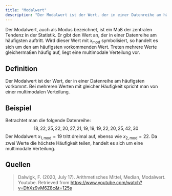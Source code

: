 ```yaml
---
title: "Modalwert"
description: "Der Modalwert ist der Wert, der in einer Datenreihe am häufigsten vorkommt. Bei mehreren häufigsten Werten spricht man von einer multimodalen Verteilung."
---
```


Der Modalwert, auch als Modus bezeichnet, ist ein Maß der zentralen Tendenz in der Statistik. Er gibt den Wert an, der in einer Datenreihe am häufigsten auftritt. Wird dieser Wert mit $x_{\text{mod}}$ symbolisiert, so handelt es sich um den am häufigsten vorkommenden Wert. Treten mehrere Werte gleichermaßen häufig auf, liegt eine multimodale Verteilung vor.

## Definition
Der Modalwert ist der Wert, der in einer Datenreihe am häufigsten vorkommt. Bei mehreren Werten mit gleicher Häufigkeit spricht man von einer multimodalen Verteilung.

## Beispiel
Betrachtet man die folgende Datenreihe:
$$
18, 22, 25, 22, 20, 27, 21, 19, 19, 19, 22, 20, 25, 42, 30
$$
Der Modalwert $x_{1,\text{mod}} = 19$ tritt dreimal auf, ebenso wie $x_{2,\text{mod}} = 22$. Da zwei Werte die höchste Häufigkeit teilen, handelt es sich um eine multimodale Verteilung.

## Quellen
> Dalwigk, F. (2020, July 17). Arithmetisches Mittel, Median, Modalwert. Youtube. Retrieved from https://www.youtube.com/watch?v=DhXz9vM6Z8c&t=125s